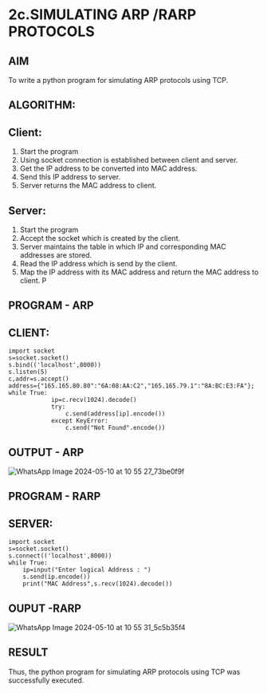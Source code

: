   # 2c.SIMULATING ARP /RARP PROTOCOLS
## AIM
To write a python program for simulating ARP protocols using TCP.
## ALGORITHM:
## Client:
1. Start the program
2. Using socket connection is established between client and server.
3. Get the IP address to be converted into MAC address.
4. Send this IP address to server.
5. Server returns the MAC address to client.
## Server:
1. Start the program
2. Accept the socket which is created by the client.
3. Server maintains the table in which IP and corresponding MAC addresses are
stored.
4. Read the IP address which is send by the client.
5. Map the IP address with its MAC address and return the MAC address to client.
P
## PROGRAM - ARP
## CLIENT:
```
import socket 
s=socket.socket() 
s.bind(('localhost',8000)) 
s.listen(5) 
c,addr=s.accept() 
address={"165.165.80.80":"6A:08:AA:C2","165.165.79.1":"8A:BC:E3:FA"}; 
while True: 
            ip=c.recv(1024).decode() 
            try: 
                c.send(address[ip].encode()) 
            except KeyError: 
                c.send("Not Found".encode())
```
## OUTPUT - ARP
![WhatsApp Image 2024-05-10 at 10 55 27_73be0f9f](https://github.com/cherryscharan/2c.ARP_RARP_PROTOCOLS/assets/146930617/9cd8e41b-3426-4a6d-815d-730782b4d4de)



## PROGRAM - RARP
## SERVER:
```
import socket
s=socket.socket()
s.connect(('localhost',8000))
while True:
    ip=input("Enter logical Address : ")
    s.send(ip.encode())
    print("MAC Address",s.recv(1024).decode())
```
## OUPUT -RARP
![WhatsApp Image 2024-05-10 at 10 55 31_5c5b35f4](https://github.com/cherryscharan/2c.ARP_RARP_PROTOCOLS/assets/146930617/246c5ba4-a5e6-4536-b519-c6bc8e55d5d2)



## RESULT
Thus, the python program for simulating ARP protocols using TCP was successfully 
executed.
